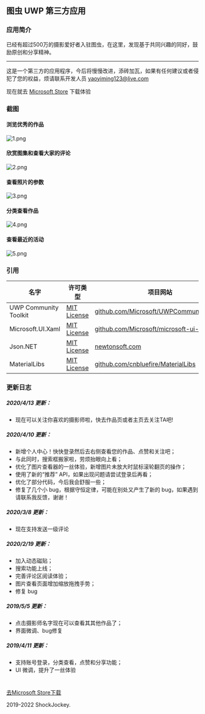 ## <b>图虫 UWP 第三方应用</b>

### 应用简介

已经有超过500万的摄影爱好者入驻图虫，在这里，发现基于共同兴趣的同好，鼓励原创和分享精神。

------------------------------------------

这是一个第三方的应用程序，今后将慢慢改进，添砖加瓦，如果有任何建议或者侵犯了您的权益，烦请联系开发人员 yaoyiming123@live.com

现在就去 [Microsoft Store](https://www.microsoft.com/store/apps/9PLTN6HJWWKL) 下载体验

### 截图

#### 浏览优秀的作品
![1.png](Assets/README_PIC/1.png)

#### 欣赏图集和查看大家的评论
![2.png](Assets/README_PIC/2.png)

#### 查看照片的参数
![3.png](Assets/README_PIC/3.png)

#### 分类查看作品
![4.png](Assets/README_PIC/4.png)

#### 查看最近的活动
![5.png](Assets/README_PIC/5.png)

### 引用
| 名字 | 许可类型 | 项目网站 |
| --- | --- | --- |
| UWP Community Toolkit | [MIT License](https://github.com/Microsoft/UWPCommunityToolkit/blob/master/license.md) | [github.com/Microsoft/UWPCommunityToolkit ](https://github.com/Microsoft/UWPCommunityToolkit) |
| Microsoft.UI.Xaml | [MIT License](https://github.com/JamesNK/Newtonsoft.Json/blob/master/LICENSE.md) | [github.com/Microsoft/microsoft-ui-xaml](https://github.com/Microsoft/microsoft-ui-xaml) |
| Json.NET | [MIT License](https://github.com/JamesNK/Newtonsoft.Json/blob/master/LICENSE.md) | [newtonsoft.com](https://www.newtonsoft.com/json) |
| MaterialLibs | [MIT License](https://github.com/cnbluefire/MaterialLibs/blob/master/LICENSE) | [github.com/cnbluefire/MaterialLibs](https://github.com/cnbluefire/MaterialLibs) |


### 更新日志
##### 2020/4/13 更新：
* 现在可以关注你喜欢的摄影师啦，快去作品页或者主页去关注TA吧!

##### 2020/4/10 更新：
* 新增个人中心！快快登录然后去右侧查看您的作品、点赞和关注吧；
* 与此同时，搜索框搬家啦，劳烦抬眼向上看；
* 优化了图片查看器的一丝体验，新增图片未放大时鼠标滚轮翻页的操作；
* 使用了新的“推荐” API，如果出现问题请尝试登录后再看；
* 优化了部分代码，今后我会舒服一些；
* 修复了几个小 bug，根据守恒定律，可能在别处又产生了新的 bug，如果遇到请联系我反馈，谢谢！

##### 2020/3/8 更新：
* 现在支持发送一级评论

##### 2020/2/19 更新：
* 加入动态磁贴；
* 搜索功能上线；
* 完善评论区阅读体验；
* 图片查看页面增加缩放拖拽手势；
* 修复 bug

##### 2019/5/5 更新：
* 点击摄影师名字现在可以查看其其他作品了；
* 界面微调、bug修复

##### 2019/4/11 更新：
* 支持账号登录，分类查看，点赞和分享功能；
* UI 微调，提升了一丝体验

#
[去Microsoft Store下载](https://www.microsoft.com/store/apps/9PLTN6HJWWKL)

2019-2022 ShockJockey.
